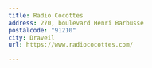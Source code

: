 ```yaml
---
title: Radio Cocottes
address: 270, boulevard Henri Barbusse
postalcode: "91210"
city: Draveil
url: https://www.radiococottes.com/

---
```


